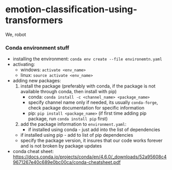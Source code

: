 # emotion-classification-using-transformers
We, robot

### Conda environment stuff
 - installing the environment: `conda env create --file environemtn.yaml`
 - activating: 
    - windows: `activate <env_name>`
    - linux: `source activate <env_name>`
 - adding new packages:
    1. install the package (preferably with conda, if the package is not available through conda, then install with pip)
    	- conda: `conda install -c <channel_name> <package_name>`
	   - specify channel name only if needed, its usually `conda-forge`, check package documentation for specific information
        - pip: `pip install <package_name>` (if first time adding pip package, run `conda install pip` first)
    2. add the package information to `environment.yaml`:
        - if installed using conda - just add into the list of dependencies
	- if installed using pip - add to list of pip dependencies
	- specify the package version, it insures that our code works forever and is not broken by package updates
 - conda cheat sheet: https://docs.conda.io/projects/conda/en/4.6.0/_downloads/52a95608c49671267e40c689e0bc00ca/conda-cheatsheet.pdf
